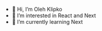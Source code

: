 - 👋 Hi, I’m Oleh Klipko
- 👀 I’m interested in React and Next
- 🌱 I’m currently learning Next

<!---
olehkl1apko/olehkl1apko is a ✨ special ✨ repository because its `README.md` (this file) appears on your GitHub profile.
You can click the Preview link to take a look at your changes.
--->
